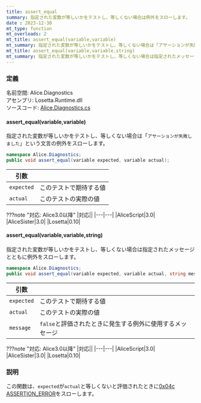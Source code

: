 ```yaml
---
title: assert_equal
summary: 指定された変数が等しいかをテストし、等しくない場合は例外をスローします。
date : 2023-12-30
mt_type: function
mt_overloads: 2
mt_title: assert_equal(variable,variable)
mt_summary: 指定された変数が等しいかをテストし、等しくない場合は「アサーションが失敗しました」という文言の例外をスローします。
mt_title: assert_equal(variable,variable,string)
mt_summary: 指定された変数が等しいかをテストし、等しくない場合は指定されたメッセージとともに例外をスローします。
---
```


### 定義
名前空間: Alice.Diagnostics<br/>
アセンブリ: Losetta.Runtime.dll<br/>
ソースコード: [Alice.Diagnostics.cs](https://github.com/WSOFT-Project/Losetta/blob/master/Losetta.Runtime/Alice.Diagnostics.cs)

#### assert_equal(variable,variable)

指定された変数が等しいかをテストし、等しくない場合は「`アサーションが失敗しました`」という文言の例外をスローします。

```cs title="AliceScript"
namespace Alice.Diagnostics;
public void assert_equal(variable expected, variable actual);
```

|引数| |
|-|-|
|`expected`|このテストで期待する値|
|`actual`|このテストの実際の値|

???note "対応: Alice3.0以降"
    |対応||
    |---|---|
    |AliceScript|3.0|
    |AliceSister|3.0|
    |Losetta|0.10|

#### assert_equal(variable,variable,string)

指定された変数が等しいかをテストし、等しくない場合は指定されたメッセージとともに例外をスローします。

```cs title="AliceScript"
namespace Alice.Diagnostics;
public void assert_equal(variable expected, variable actual, string message);
```

|引数| |
|-|-|
|`expected`|このテストで期待する値|
|`actual`|このテストの実際の値|
|`message`|`false`と評価されたときに発生する例外に使用するメッセージ|

???note "対応: Alice3.0以降"
    |対応||
    |---|---|
    |AliceScript|3.0|
    |AliceSister|3.0|
    |Losetta|0.10|

### 説明
この関数は、`expected`が`actual`と等しくないと評価されたときに[0x04c ASSERTION_ERROR](../../../exceptions/0x04c.md)をスローします。
